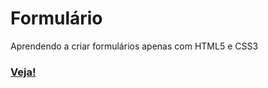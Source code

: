 # Formulário
 Aprendendo a criar formulários apenas com HTML5 e CSS3
 
 ### [Veja!](https://gracibrea.github.io/formulario/)
